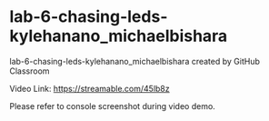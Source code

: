 # lab-6-chasing-leds-kylehanano_michaelbishara
lab-6-chasing-leds-kylehanano_michaelbishara created by GitHub Classroom

Video Link:
https://streamable.com/45lb8z

Please refer to console screenshot during video demo.
